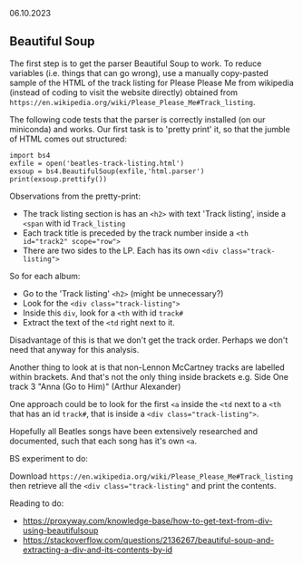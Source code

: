 06.10.2023

## Beautiful Soup

The first step is to get the parser Beautiful Soup to work. To reduce variables (i.e. things that can go wrong), use a manually copy-pasted sample of the HTML of the track listing for Please Please Me from wikipedia (instead of coding to visit the website directly) obtained from `https://en.wikipedia.org/wiki/Please_Please_Me#Track_listing`.

The following code tests that the parser is correctly installed (on our miniconda) and works. Our first task is to 'pretty print' it, so that the jumble of HTML comes out structured:

```
import bs4
exfile = open('beatles-track-listing.html')
exsoup = bs4.BeautifulSoup(exfile,'html.parser')
print(exsoup.prettify())
```

Observations from the pretty-print:

* The track listing section is has an `<h2>` with text 'Track listing', inside a `<span` with id `Track_listing`
* Each track title is preceded by the track number inside a `<th id="track2" scope="row">`
* There are two sides to the LP. Each has its own `<div class="track-listing">`

So for each album:
* Go to the 'Track listing' `<h2>` (might be unnecessary?)
* Look for the `<div class="track-listing">`
* Inside this `div`, look for a `<th` with id `track#`
* Extract the text of the `<td` right next to it.

Disadvantage of this is that we don't get the track order. Perhaps we don't need that anyway for this analysis.

Another thing to look at is that non-Lennon McCartney tracks are labelled within brackets. And that's not the only thing inside brackets e.g. Side One track 3 "Anna (Go to Him)" (Arthur Alexander)

One approach could be to look for the first `<a` inside the `<td` next to a `<th` that has an id `track#`, that is inside a `<div class="track-listing">`.

Hopefully all Beatles songs have been extensively researched and documented, such that each song has it's own `<a`.

BS experiment to do:

Download `https://en.wikipedia.org/wiki/Please_Please_Me#Track_listing` then retrieve all the `<div class="track-listing"` and print the contents.

Reading to do:
* https://proxyway.com/knowledge-base/how-to-get-text-from-div-using-beautifulsoup
* https://stackoverflow.com/questions/2136267/beautiful-soup-and-extracting-a-div-and-its-contents-by-id

